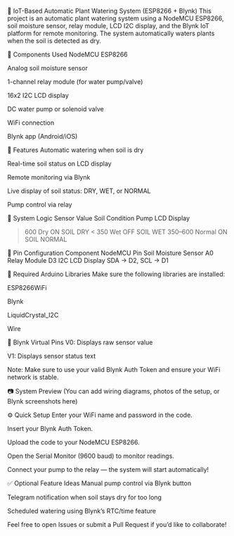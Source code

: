 🌿 IoT-Based Automatic Plant Watering System (ESP8266 + Blynk)
This project is an automatic plant watering system using a NodeMCU ESP8266, soil moisture sensor, relay module, LCD I2C display, and the Blynk IoT platform for remote monitoring. The system automatically waters plants when the soil is detected as dry.

🔧 Components Used
NodeMCU ESP8266

Analog soil moisture sensor

1-channel relay module (for water pump/valve)

16x2 I2C LCD display

DC water pump or solenoid valve

WiFi connection

Blynk app (Android/iOS)

📲 Features
Automatic watering when soil is dry

Real-time soil status on LCD display

Remote monitoring via Blynk

Live display of soil status: DRY, WET, or NORMAL

Pump control via relay

🧠 System Logic
Sensor Value	Soil Condition	Pump	LCD Display
> 600	Dry	ON	SOIL DRY
< 350	Wet	OFF	SOIL WET
350–600	Normal	ON	SOIL NORMAL

🔌 Pin Configuration
Component	NodeMCU Pin
Soil Moisture Sensor	A0
Relay Module	D3
I2C LCD Display	SDA → D2, SCL → D1

🧪 Required Arduino Libraries
Make sure the following libraries are installed:

ESP8266WiFi

Blynk

LiquidCrystal_I2C

Wire

📱 Blynk Virtual Pins
V0: Displays raw sensor value

V1: Displays sensor status text

Note: Make sure to use your valid Blynk Auth Token and ensure your WiFi network is stable.

📷 System Preview
(You can add wiring diagrams, photos of the setup, or Blynk screenshots here)

⚙️ Quick Setup
Enter your WiFi name and password in the code.

Insert your Blynk Auth Token.

Upload the code to your NodeMCU ESP8266.

Open the Serial Monitor (9600 baud) to monitor readings.

Connect your pump to the relay — the system will start automatically!

✅ Optional Feature Ideas
Manual pump control via Blynk button

Telegram notification when soil stays dry for too long

Scheduled watering using Blynk’s RTC/time feature

Feel free to open Issues or submit a Pull Request if you’d like to collaborate!

